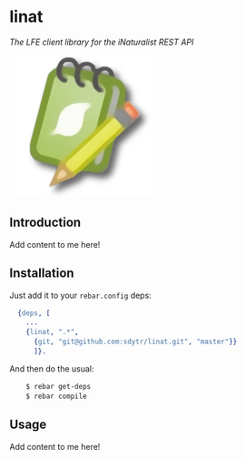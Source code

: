 # linat

*The LFE client library for the iNaturalist REST API*

<img src="resources/images/inaturalist-report-6-medium.png" />

## Introduction

Add content to me here!


## Installation

Just add it to your ``rebar.config`` deps:

```erlang
  {deps, [
    ...
    {linat, ".*",
      {git, "git@github.com:sdytr/linat.git", "master"}}
      ]}.
```

And then do the usual:

```bash
    $ rebar get-deps
    $ rebar compile
```


## Usage

Add content to me here!

